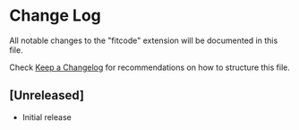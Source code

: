 # Change Log

All notable changes to the "fitcode" extension will be documented in this file.

Check [Keep a Changelog](http://keepachangelog.com/) for recommendations on how to structure this file.

## [Unreleased]

- Initial release